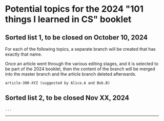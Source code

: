 # Potential topics for the 2024 "101 things I learned in CS" booklet


## Sorted list 1, to be closed on October 10, 2024

For each of the following topics, a separate branch will be created
that has exactly that name.

Once an article went through the various editing stages, and it is
selected to be part of the 2024 booklet, then the content of the
branch will be merged into the master branch and the article branch
deleted afterwards.

```
article-300-XYZ (suggested by Alice.A and Bob.B)
```


## Sorted list 2, to be closed Nov XX, 2024

```
...
```

---